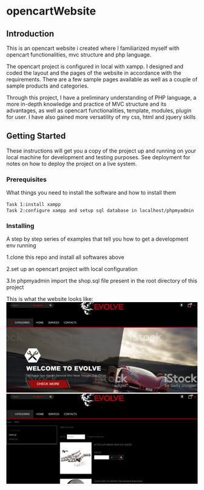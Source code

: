 # opencartWebsite
## Introduction 
This is an opencart website i created where I familiarized myself with opencart functionalities, mvc structure and php language.

The opencart project is configured in local with xampp. I designed and coded the layout and the pages of the website
in accordance with the requirements. There are a few sample pages available as well as a couple of sample products and 
categories.

Through this project, I have a preliminary understanding of PHP language, a more in-depth knowledge and practice
of MVC structure and its advantages, as well as opencart functionalities, template, modules, plugin for user. I have also 
gained more versatility of my css, html and jquery skills


## Getting Started

These instructions will get you a copy of the project up and running on your local machine for development and testing purposes. See deployment for notes on how to deploy the project on a live system.

### Prerequisites

What things you need to install the software and how to install them

```
Task 1:install xampp
Task 2:configure xampp and setup sql database in localhost/phpmyadmin
```
### Installing

A step by step series of examples that tell you how to get a development env running

1.clone this repo and install all softwares above

2.set up an opencart project with local configuration

3.In phpmyadmin import the shop.sql file present in the root directory of this project

This is what the website looks like:
![alt text](screenshots/Capture.JPG "main page ")
![alt text](screenshots/Capture2.JPG "product")



